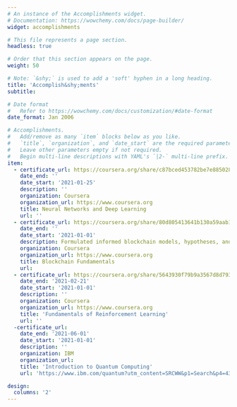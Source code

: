 ```yaml
---
# An instance of the Accomplishments widget.
# Documentation: https://wowchemy.com/docs/page-builder/
widget: accomplishments

# This file represents a page section.
headless: true

# Order that this section appears on the page.
weight: 50

# Note: `&shy;` is used to add a 'soft' hyphen in a long heading.
title: 'Accomplish&shy;ments'
subtitle:

# Date format
#   Refer to https://wowchemy.com/docs/customization/#date-format
date_format: Jan 2006

# Accomplishments.
#   Add/remove as many `item` blocks below as you like.
#   `title`, `organization`, and `date_start` are the required parameters.
#   Leave other parameters empty if not required.
#   Begin multi-line descriptions with YAML's `|2-` multi-line prefix.
item:
  - certificate_url: https://coursera.org/share/c87bced453782be7e885028177cc594a
    date_end: ''
    date_start: '2021-01-25'
    description: ''
    organization: Coursera
    organization_url: https://www.coursera.org
    title: Neural Networks and Deep Learning
    url: ''
  - certificate_url: https://coursera.org/share/80d805413641b130a59aab1328ff1048
    date_end: ''
    date_start: '2021-01-01'
    description: Formulated informed blockchain models, hypotheses, and use cases.
    organization: Coursera
    organization_url: https://www.coursera.org
    title: Blockchain Fundamentals
    url: 
  - certificate_url: https://coursera.org/share/5643930f79b9a3567d8d7937a4ce6a96
    date_end: '2021-02-21'
    date_start: '2021-01-01'
    description: ''
    organization: Coursera
    organization_url: https://www.coursera.org
    title: 'Fundamentals of Reinforcement Learning'
    url: ''
  -certificate_url: 
    date_end: '2021-06-01'
    date_start: '2021-01-01'
    description: ''
    organization: IBM
    organization_url: 
    title: 'Introduction to Quantum Computing'
    url: 'https://www.ibm.com/quantum?utm_content=SRCWW&p1=Search&p4=43700071568483425&p5=p&gclid=CjwKCAjwnZaVBhA6EiwAVVyv9Dc1OBjAHqQMlJcGfocqP-WyEamN-bDk3F2znG16tTZ0XhxvXagEvRoCfBoQAvD_BwE&gclsrc=aw.ds'

design:
  columns: '2'
---
```

